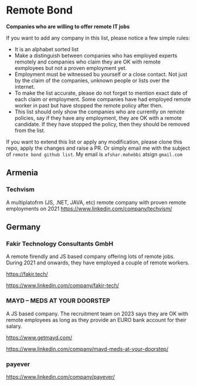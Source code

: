 # Remote Bond
**Companies who are willing to offer remote IT jobs**

If you want to add any company in this list, please notice a few simple rules:
* It is an alphabet sorted list
* Make a distinguish between companies who has employed experts remotely and companies who claim they are OK with remote exmployees but not a proven employment yet.
* Employment must be witnessed bu yourself or a close contact. Not just by the claim of the companies, unknown people or lists over the internet.
* To make the list accurate, please do not forget to mention exact date of each claim or employment. Some companies have had employed remote worker in past but have stopped the remote policy after then.
* This list should only show the companies who are currently on remote policies, say if they have any employment, they are OK with a remote candidate. If they have stopped the policy, then they should be removed from the list.

If you want to extend this list or apply any modification, please clone this repo, apply the changes and raise a PR. Or simply email me with the subject of `remote bond github list`. My email is `afshar.mohebbi` atsign `gmail.com`

## Armenia
### Techvism
A multiplatofrm (JS, .NET, JAVA, etc) remote company with proven remote employments on 2021
https://www.linkedin.com/company/techvism/

## Germany

### Fakir Technology Consultants GmbH
A remote firendly and JS based company offering lots of remote jobs. During 2021 and onwards, they have employed a couple of remote workers.

https://fakir.tech/

https://www.linkedin.com/company/fakir-tech/


### MAYD – MEDS AT YOUR DOORSTEP
A JS based company. The recruitment team on 2023 says they are OK with remote employees as long as they provide an EURO bank account for their salary.

https://www.getmayd.com/

https://www.linkedin.com/company/mayd-meds-at-your-doorstep/


### payever
https://www.linkedin.com/company/payever/
